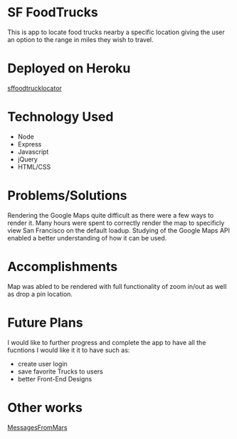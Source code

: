 # SF FoodTrucks
  This is app to locate food trucks nearby a specific location giving the user an option to the range in miles they wish to travel. 

# Deployed on Heroku
  [sffoodtrucklocator](https://sffoodtrucklocator.herokuapp.com/)
  
# Technology Used
* Node
* Express
* Javascript
* jQuery
* HTML/CSS

# Problems/Solutions
  Rendering the Google Maps quite difficult as there were a few ways to render it. Many hours were spent to correctly render the map to     specificly view San Francisco on the default loadup. Studying of the Google Maps API enabled a better understanding of how it can be       used.
  
# Accomplishments
  Map was abled to be rendered with full functionality of zoom in/out as well as drop a pin location.

# Future Plans
  I would like to further progress and complete the app to have all the fucntions I would like it it to have such as:
  * create user login
  * save favorite Trucks to users
  * better Front-End Designs

# Other works
  [MessagesFromMars](http://messagesfrommars.herokuapp.com/)
